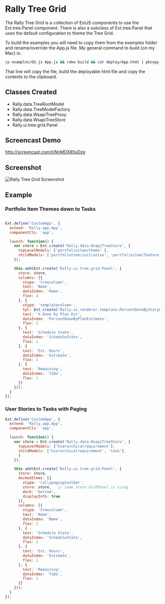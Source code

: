 Rally Tree Grid
===============

The Rally Tree Grid is a collection of ExtJS components to use the
Ext.tree.Panel component.  There is also a subclass of Ext.tree.Panel
that uses the default configuration to theme the Tree Grid.

To build the examples you will need to copy them from the examples
folder and rename/override the App.js file.  My general command to build
(on my Mac) is:

```bash
cp examples/US.js App.js && rake build && cat deploy/App.html | pbcopy
```

That line will copy the file, build the deployable html file and copy
the contents to the clipboard.

Classes Created
---------------

* Rally.data.TreeRootModel
* Rally.data.TreeModelFactory
* Rally.data.WsapiTreeProxy
* Rally.data.WsapiTreeStore
* Rally.ui.tree.grid.Panel

Screencast Demo
---------------

http://screencast.com/t/NnMDX85xDze

Screenshot
----------

![Rally Tree Grid Screenshot](https://raw.github.com/RallyCommunity/RallyTreeGrid/master/deploy/RallyTreeGrid.png)

Example
-------

### Portfolio Item Themes down to Tasks

```javascript

Ext.define('CustomApp', {
  extend: 'Rally.app.App',
  componentCls: 'app',

  launch: function() {
    var store = Ext.create('Rally.data.WsapiTreeStore', {
      topLevelModels: ['portfolioitem/theme' ],
      childModels: ['portfolioitem/initiative', 'portfolioitem/feature', 'hierarchicalrequirement', 'task'],
    });

    this.add(Ext.create('Rally.ui.tree.grid.Panel', {
      store: store,
      columns: [{
        xtype: 'treecolumn',
        text: 'Name',
        dataIndex: 'Name',
        flex: 2
      }, {
        xtype: 'templatecolumn',
        tpl: Ext.create('Rally.ui.renderer.template.PercentDoneByStoryPlanEstimateTemplate2'),
        text: '% Done by Plan Est',
        dataIndex: 'PercentDoneByPlanEstimate',
        flex: 1
      }, {
        text: 'Schedule State',
        dataIndex: 'ScheduleState',
        flex: 1
      }, {
        text: 'Est. Hours',
        dataIndex: 'Estimate',
        flex: 1
      }, {
        text: 'Remaining',
        dataIndex: 'ToDo',
        flex: 1
      }]
    }));
  }
});
```

### User Stories to Tasks with Paging
```javascript
Ext.define('CustomApp', {
  extend: 'Rally.app.App',
  componentCls: 'app',

  launch: function() {
    var store = Ext.create('Rally.data.WsapiTreeStore', {
      topLevelModels: ['hierarchicalrequirement'],
      childModels: ['hierarchicalrequirement', 'task'],
      }
    });

    this.add(Ext.create('Rally.ui.tree.grid.Panel', {
      store: store,
      dockedItems: [{
        xtype: 'rallypagingtoolbar',
        store: store,   // same store GridPanel is using
        dock: 'bottom',
        displayInfo: true
      }],
      columns: [{
        xtype: 'treecolumn',
        text: 'Name',
        dataIndex: 'Name',
        flex: 2
      }, {
        text: 'Schedule State',
        dataIndex: 'ScheduleState',
        flex: 1
      }, {
        text: 'Est. Hours',
        dataIndex: 'Estimate',
        flex: 1
      }, {
        text: 'Remaining',
        dataIndex: 'ToDo',
        flex: 1
      }]
    }));
  }
});
```
